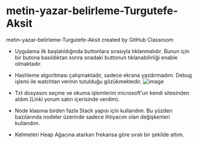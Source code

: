 # metin-yazar-belirleme-Turgutefe-Aksit
metin-yazar-belirleme-Turgutefe-Aksit created by GitHub Classroom

* Uygulama ilk başlatıldığında buttonlara sırasıyla tıklanmalıdır. Bunun için bir butona basıldıktan sonra sıradaki buttonun tıklanabilirliği enable olmaktadır.

* Hashleme algoritması çalışmaktadır, sadece ekrana yazdırmadım. Debug işlemi ile watchtan verinin tutulduğu gözükmektedir.
![image](https://user-images.githubusercontent.com/79372952/170711333-09b60ef4-fc7b-4db1-b8e8-692fa0a3998f.png)



* Txt dosyasını seçme ve okuma işlemlerini microsoft'un kendi sitesinden aldım.(Linki yorum satırı içerisinde verdim).

* Node klasınıa birden fazla Stack yapısı için kullandım. Bu yüzden bazılarında nodeler üzerinde sadece ihtiyacım olan
değişkenleri kullandım.

* Kelimeleri Heap Ağacına atarkan frekansa göre sıralı bir şekilde attım.
